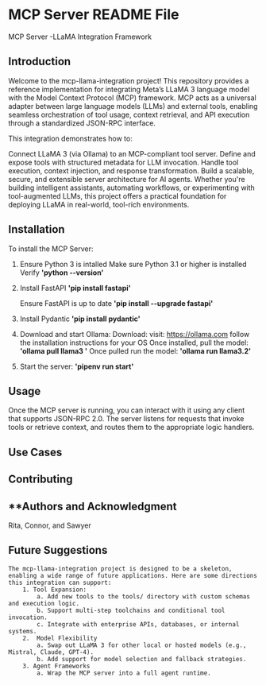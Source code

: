 # **MCP Server README File**
MCP Server -LLaMA Integration Framework

## **Introduction**

Welcome to the mcp-llama-integration project! This repository provides a reference implementation for integrating Meta’s LLaMA 3 language model with the Model Context Protocol (MCP) framework. MCP acts as a universal adapter between large language models (LLMs) and external tools, enabling seamless orchestration of tool usage, context retrieval, and API execution through a standardized JSON-RPC interface.

This integration demonstrates how to:

Connect LLaMA 3 (via Ollama) to an MCP-compliant tool server.
Define and expose tools with structured metadata for LLM invocation.
Handle tool execution, context injection, and response transformation.
Build a scalable, secure, and extensible server architecture for AI agents.
Whether you're building intelligent assistants, automating workflows, or experimenting with tool-augmented LLMs, this project offers a practical foundation for deploying LLaMA in real-world, tool-rich environments.

## **Installation**

To install the MCP Server:

1. Ensure Python 3 is intalled
    Make sure Python 3.1 or higher is installed
    Verify
        **'python --version'**

2. Install FastAPI
    **'pip install fastapi'**

    Ensure FastAPI is up to date 
        **'pip install --upgrade fastapi'**

3. Install Pydantic
    **'pip install pydantic'**

4. Download and start Ollama:
    Download:
        visit: https://ollama.com
        follow the installation instructions for your OS 
    Once installed, pull the model:
       **'ollama pull llama3 '**
    Once pulled run the model:
    **'ollama run llama3.2'**

5. Start the server: 
    **'pipenv run start'**



## **Usage**

Once the MCP server is running, you can interact with it using any client that supports JSON-RPC 2.0. The server listens for requests that invoke tools or retrieve context, and routes them to the appropriate logic handlers.

## **Use Cases**

## **Contributing**


## **Authors and Acknowledgment
Rita, Connor, and Sawyer


## **Future Suggestions**
    The mcp-llama-integration project is designed to be a skeleton, enabling a wide range of future applications. Here are some directions this integration can support:
        1. Tool Expansion:
            a. Add new tools to the tools/ directory with custom schemas and execution logic.
            b. Support multi-step toolchains and conditional tool invocation.
            c. Integrate with enterprise APIs, databases, or internal systems.
        2.  Model Flexibility
            a. Swap out LLaMA 3 for other local or hosted models (e.g., Mistral, Claude, GPT-4).
            b. Add support for model selection and fallback strategies.
        3. Agent Frameworks
            a. Wrap the MCP server into a full agent runtime.
